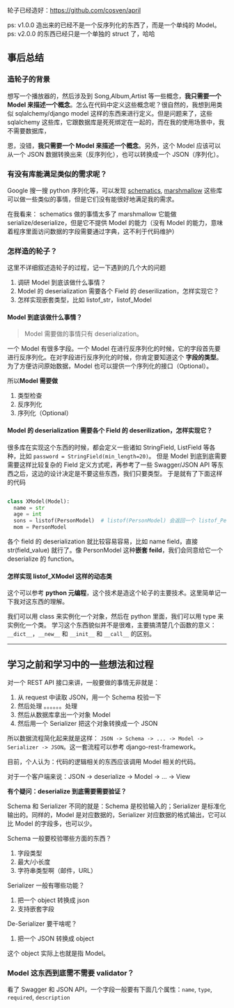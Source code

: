 轮子已经造好：<https://github.com/cosven/april>

ps: v1.0.0 造出来的已经不是一个反序列化的东西了，而是一个单纯的 Model。
ps: v2.0.0 的东西已经只是一个单独的 struct 了，哈哈

## 事后总结

### 造轮子的背景
想写一个播放器的，然后涉及到 Song,Album,Artist 等一些概念，**我只需要一个 Model 来描述一个概念**。怎么在代码中定义这些概念呢？很自然的，我想到用类似 sqlalchemy/django model 这样的东西来进行定义。但是问题来了，这些 sqlalchemy 这些库，它跟数据库是死死绑定在一起的，而在我的使用场景中，我不需要数据库，

恩，没错，**我只需要一个 Model 来描述一个概念**。另外，这个 Model 应该可以从一个 JSON 数据转换出来（反序列化），也可以转换成一个 JSON（序列化）。

### 有没有库能满足类似的需求呢？
Google 搜一搜 python 序列化等，可以发现 [schematics](http://schematics.readthedocs.io/en/latest/), [marshmallow](http://marshmallow.readthedocs.io/en/latest/) 这些库可以做一些类似的事情，但是它们没有能很好地满足我的需求。

在我看来：
schematics 做的事情太多了
marshmallow 它能做 serialize/deserialize，但是它不提供 Model 的能力（没有 Model 的能力，意味着程序里面访问数据的字段需要通过字典，这不利于代码维护）

### 怎样造的轮子？

这里不详细叙述造轮子的过程，记一下遇到的几个大的问题

1. 调研 Model 到底该做什么事情？
2. Model 的 deserialization 需要各个 Field 的 deserilization，怎样实现它？
3. 怎样实现嵌套类型，比如 listof_str，listof_Model

#### Model 到底该做什么事情？

> Model 需要做的事情只有 deserialization。

一个 Model 有很多字段。一个 Model 在进行反序列化的时候，它的字段首先要进行反序列化。在对字段进行反序列化的时候，你肯定要知道这个 **字段的类型**。
为了方便访问原始数据，Model 也可以提供一个序列化的接口（Optional）。

所以**Model 需要做**

1. 类型检查
2. 反序列化
3. 序列化（Optional）

#### Model 的 deserialization 需要各个 Field 的 deserilization，怎样实现它？
很多库在实现这个东西的时候，都会定义一些诸如 StringField, ListField 等各种，比如 `password = StringField(min_length=20)`。
但是 Model 到底到底需要需要这样比较复杂的 Field 定义方式呢，再参考了一些 Swagger/JSON API 等东西之后，这边的设计决定是不要这些东西，我们只要类型。
于是就有了下面这样的代码

```python

class XModel(Model):
  name = str
  age = int
  sons = listof(PersonModel)  # listof(PersonModel) 会返回一个 listof_PersonModel 类
  mom = PersonModel
```

各个 field 的 deserialization 就比较容易容易，比如 name field，直接 str(field_value) 就行了。像 PersonModel 这种**嵌套 feild**，我们会同意给它一个 deserialize 的 function。

#### 怎样实现 listof_XModel 这样的动态类

这个可以参考 **python 元编程**，这个技术是造这个轮子的主要技术。这里简单记一下我对这东西的理解。

我们可以用 class 来实例化一个对象，然后在 python 里面，我们可以用 type 来实例化一个类。
学习这个东西貌似并不是很难，主要搞清楚几个函数的意义： `__dict__`，`__new__` 和 `__init__` 和 `__call__` 的区别。

-------------------

## 学习之前和学习中的一些想法和过程

对一个 REST API 接口来讲，一般要做的事情无非就是：

1. 从 request 中读取 JSON，用一个 Schema 校验一下
2. 然后处理 。。。。。。处理
3. 然后从数据库拿出一个对象 Model
4. 然后用一个 Serializer 把这个对象转换成一个 JSON

所以数据流程简化起来就是这样： `JSON -> Schema -> ... -> Model -> Serializer -> JSON`。这一套流程可以参考 django-rest-framework。

目前，个人认为：代码的逻辑相关的东西应该调用 Model 相关的代码。

对于一个客户端来说：JSON -> deserialize -> Model -> ... -> View

**有个疑问：deserialize 到底需要需要验证？**

Schema 和 Serializer 不同的就是：Schema 是校验输入的；Serializer 是标准化输出的。同样的，Model 是对应数据的，Serializer 对应数据的格式输出，它可以比 Model 的字段多，也可以少。

Schema 一般要校验哪些方面的东西？

1. 字段类型
2. 最大/小长度
3. 字符串类型啊（邮件，URL）

Serializer 一般有哪些功能？

1. 把一个 object 转换成 json
2. 支持嵌套字段

De-Serializer 要干啥呢？

1. 把一个 JSON 转换成 object

这个 object 实际上也就是指 Model。

### Model 这东西到底需不需要 validator？

看了 Swagger 和 JSON API，一个字段一般要有下面几个属性：`name`, `type`, `required`, `description`

